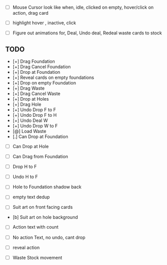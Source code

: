 - [ ] Mouse Cursor look like when, idle, clicked on empty, hover/click on action, drag card
- [ ] highlight hover , inactive, click
- [ ] Figure out animations for, Deal, Undo deal, Redeal waste cards to stock


## TODO

- [+] Drag Foundation
- [+] Drag Cancel Foundation
- [+] Drop at Foundation
- [+] Reveal cards on empty foundations
- [+] Drop on empty Foundation
- [+] Drag Waste
- [+] Drag Cancel Waste
- [+] Drop at Holes
- [+] Drag Hole
- [+] Undo Drop F to F
- [+] Undo Drop F to H
- [+] Undo Deal W
- [+] Undo Drop W to F
- [@] Load Waste
- [.] Can Drop at Foundation
- [ ] Can Drop at Hole
- [ ] Can Drag from Foundation
- [ ] Drop H to F
- [ ] Undo H to F

- [ ] Hole to Foundation shadow back

- [ ] empty text dedup
- [ ] Suit art on front facing cards
- [b] Suit art on hole background
- [ ] Action text with count
- [ ] No action Text, no undo, cant drop
- [ ] reveal action
- [ ] Waste Stock movement


